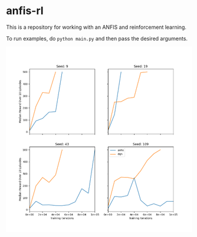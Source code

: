 # anfis-rl
This is a repository for working with an ANFIS and reinforcement learning.

To run examples, do ```python main.py``` and then pass the desired arguments.

![Comparison](graphics/comparison_plots.png)
